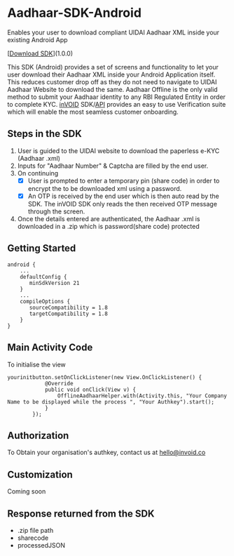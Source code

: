 # Aadhaar-SDK-Android
Enables your user to download compliant UIDAI Aadhaar XML inside your existing Android App

[[Download SDK](www.invoid.co)](1.0.0)

This SDK (Android) provides a set of screens and functionality to let your user download their Aadhaar XML inside your Android Application itself. This reduces customer drop off as they do not need to navigate to UIDAI Aadhaar Website to download the same.
Aadhaar Offline is the only valid method to submit your Aadhaar identity to any RBI Regulated Entity in order to complete KYC. [inVOID](www.invoid.co) SDK/[API](api.invoid.co) provides an easy to use Verification suite which will enable the most seamless customer onboarding.

## Steps in the SDK
1. User is guided to the UIDAI website to download the paperless e-KYC (Aadhaar .xml)
2. Inputs for "Aadhaar Number" & Captcha are filled by the end user.
3. On continuing
    - [x] User is prompted to enter a temporary pin (share code) in order to encrypt the to be downloaded xml using a password.
    - [x] An OTP is received by the end user which is then auto read by the SDK. The inVOID SDK only reads the then received OTP message through the screen.
4. Once the details entered are authenticated, the Aadhaar .xml is downloaded in a .zip which is password(share code) protected

## Getting Started

```
android {
    ...
    defaultConfig {
       minSdkVersion 21
    }
    ...
    compileOptions {
       sourceCompatibility = 1.8
       targetCompatibility = 1.8
    }
}
```
## Main Activity Code
To initialise the view
```
yourinitbutton.setOnClickListener(new View.OnClickListener() {
            @Override
            public void onClick(View v) {
                OfflineAadhaarHelper.with(Activity.this, "Your Company Name to be displayed while the process ", "Your Authkey").start();
            }
        });
```
## Authorization 
To Obtain your organisation's authkey, contact us at hello@invoid.co

## Customization 
Coming soon

## Response returned from the SDK
- .zip file path
- sharecode
- processedJSON

